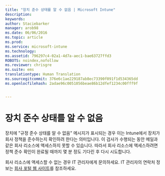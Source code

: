 ```yaml
---
title: "장치 준수 상태를 알 수 없음 | Microsoft Intune"
description: 
keywords: 
author: Staciebarker
manager: arob98
ms.date: 06/06/2016
ms.topic: article
ms.prod: 
ms.service: microsoft-intune
ms.technology: 
ms.assetid: 796297c4-02a1-4d7a-aec1-bae63727ffd3
ROBOTS: noindex,nofollow
ms.reviewer: chrisgre
ms.suite: ems
translationtype: Human Translation
ms.sourcegitcommit: 376e6c1ae229187ab8ec73390f091f1d534365dd
ms.openlocfilehash: 2adae96c0051056beae86b12dfef1234c00fff9f


---
```



# 장치 준수 상태를 알 수 없음

장치에 "규정 준수 상태를 알 수 없음" 메시지가 표시되는 경우 이는 Intune에서 장치가 회사 정책을 준수하는지 확인하려 한다는 의미입니다. 이 검사가 수행되는 동안 메일과 같은 회사 리소스에 액세스하지 못할 수 있습니다. 따라서 회사 리소스에 액세스하려면 정책 준수 확인이 완료될 때까지 몇 분 정도 기다린 후 다시 시도합니다. 

회사 리소스에 액세스할 수 없는 경우 IT 관리자에게 문의하세요. IT 관리자의 연락처 정보는 [회사 포털 웹 사이트](http://portal.manage.microsoft.com)를 참조하세요.



<!--HONumber=Jul16_HO3-->


